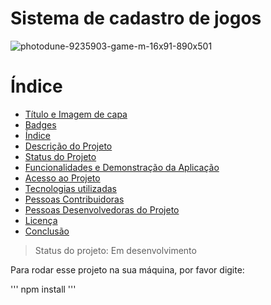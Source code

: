 <h1>Sistema de cadastro de jogos</h1>

![photodune-9235903-game-m-16x91-890x501](https://github.com/corefontez/sistema-de-cadastro/assets/62902941/8cedc077-58ed-4359-a97a-e5c5b7444010)

# Índice 

* [Título e Imagem de capa](#Título-e-Imagem-de-capa)
* [Badges](#badges)
* [Índice](#índice)
* [Descrição do Projeto](#descrição-do-projeto)
* [Status do Projeto](#status-do-Projeto)
* [Funcionalidades e Demonstração da Aplicação](#funcionalidades-e-demonstração-da-aplicação)
* [Acesso ao Projeto](#acesso-ao-projeto)
* [Tecnologias utilizadas](#tecnologias-utilizadas)
* [Pessoas Contribuidoras](#pessoas-contribuidoras)
* [Pessoas Desenvolvedoras do Projeto](#pessoas-desenvolvedoras)
* [Licença](#licença)
* [Conclusão](#conclusão)

> Status do projeto: Em desenvolvimento

Para rodar esse projeto na sua máquina, por favor digite:


'''
npm install
'''
